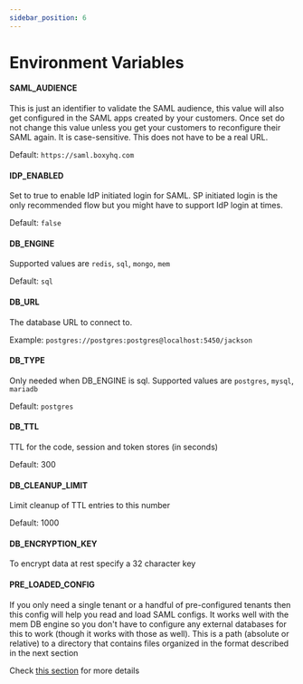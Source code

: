 ```yaml
---
sidebar_position: 6
---
```


# Environment Variables

#### SAML_AUDIENCE

This is just an identifier to validate the SAML audience, this value will also get configured in the SAML apps created by your customers. Once set do not change this value unless you get your customers to reconfigure their SAML again. It is case-sensitive. This does not have to be a real URL.

Default: `https://saml.boxyhq.com`

#### IDP_ENABLED

Set to true to enable IdP initiated login for SAML. SP initiated login is the only recommended flow but you might have to support IdP login at times.

Default: `false`

#### DB_ENGINE

Supported values are `redis`, `sql`, `mongo`, `mem`

Default: `sql`

#### DB_URL

The database URL to connect to.

Example: `postgres://postgres:postgres@localhost:5450/jackson`

#### DB_TYPE

Only needed when DB_ENGINE is sql. Supported values are `postgres`, `mysql`, `mariadb`

Default: `postgres`

#### DB_TTL

TTL for the code, session and token stores (in seconds)

Default: 300

#### DB_CLEANUP_LIMIT

Limit cleanup of TTL entries to this number

Default: 1000

#### DB_ENCRYPTION_KEY

To encrypt data at rest specify a 32 character key

#### PRE_LOADED_CONFIG

If you only need a single tenant or a handful of pre-configured tenants then this config will help you read and load SAML configs. It works well with the mem DB engine so you don't have to configure any external databases for this to work (though it works with those as well). This is a path (absolute or relative) to a directory that contains files organized in the format described in the next section

Check [this section](pre-loaded-configuration.md) for more details

